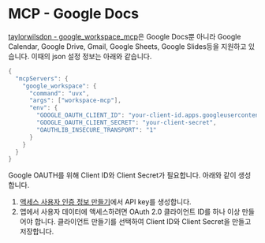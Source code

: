 # MCP - Google Docs

[taylorwilsdon - google_workspace_mcp](https://github.com/taylorwilsdon/google_workspace_mcp)은 Google Docs뿐 아니라 Google Calendar, Google Drive, Gmail, Google Sheets, Google Slides등을 지원하고 있습니다. 이때의 json 설정 정보는 아래와 같습니다.

```java
{
  "mcpServers": {
    "google_workspace": {
      "command": "uvx",
      "args": ["workspace-mcp"],
      "env": {
        "GOOGLE_OAUTH_CLIENT_ID": "your-client-id.apps.googleusercontent.com",
        "GOOGLE_OAUTH_CLIENT_SECRET": "your-client-secret",
        "OAUTHLIB_INSECURE_TRANSPORT": "1"
      }
    }
  }
}
```

Google OAUTH를 위해 Client ID와 Client Secret가 필요합니다. 아래와 같이 생성합니다.

1. [액세스 사용자 인증 정보 만들기](https://developers.google.com/workspace/guides/create-credentials?hl=ko)에서 API key를 생성합니다.
2. 앱에서 사용자 데이터에 액세스하려면 OAuth 2.0 클라이언트 ID를 하나 이상 만들어야 합니다. 클라이언트 만들기를 선택하여 Client ID와 Client Secret을 만들고 저장합니다.

